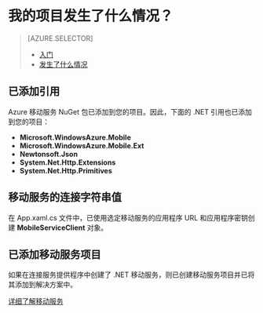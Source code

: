 <properties 
	pageTitle="使用 Visual Studio 连接服务添加移动服务后，我的 .NET 项目发生了什么情况？| Windows Azure" 
	description="描述使用“连接服务”添加 Azure 移动服务后，Visual Studio .NET 项目发生了什么情况" 
	services="mobile-services" 
	documentationCenter="" 
	authors="patshea123" 
	manager="douge" 
	editor=""/>

<tags 
	ms.service="mobile-services" 
	ms.date="09/17/2015" 
	wacn.date="10/22/2015"/>

#  我的项目发生了什么情况？

> [AZURE.SELECTOR]
> - [入门](/documentation/articles/vs-mobile-services-dotnet-getting-started)
> - [发生了什么情况](/documentation/articles/vs-mobile-services-dotnet-what-happened)

## 已添加引用

Azure 移动服务 NuGet 包已添加到您的项目。因此，下面的 .NET 引用也已添加到您的项目：

- **Microsoft.WindowsAzure.Mobile**
- **Microsoft.WindowsAzure.Mobile.Ext**
- **Newtonsoft.Json**
- **System.Net.Http.Extensions**
- **System.Net.Http.Primitives** 

## 移动服务的连接字符串值

在 App.xaml.cs 文件中，已使用选定移动服务的应用程序 URL 和应用程序密钥创建 **MobileServiceClient** 对象。

## 已添加移动服务项目

如果在连接服务提供程序中创建了 .NET 移动服务，则已创建移动服务项目并已将其添加到解决方案中。


[详细了解移动服务](/services/mobile-services/)

<!---HONumber=74-->